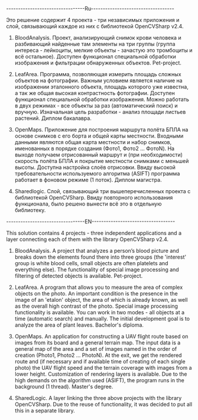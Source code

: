 ---------------------------------Ru-----------------------------------

Это решение содержит 4 проекта - три независимых приложения и слой, связывающий каждое из них с библиотекой OpenCVSharp v2.4.

1) BloodAnalysis. Проект, анализирующий снимок крови человека и разбивающий найденные там элементы на три группы (группа интереса - лейкоциты, мелкие объекты - зачастую это тромбоциты и всё остальное). Доступен функционал специальной обработки изображения и фильтрации обнаруженных объектов. Pet-project.

2) LeafArea. Программа, позволяющая измерить площадь сложных объектов на фотографии. Важным условием является наличие на изображении эталонного объекта, площадь которого уже известна, а так же общая высокая контрастность фотографии. Доступен функционал специальной обработки изображения. Можно работать в двух режимах - все объекты за раз (автоматический поиск) и вручную. Изначальная цель разработки - анализ площади листьев растений. Диплом бакалавра.

3) OpenMaps. Приложение для построения маршрута полёта БПЛА на основе снимков с его борта и общей карты местности. Входными данными являются общая карта местности и набор снимков, именованных в порядке создания (Фото1, Фото2 ... ФотоN). На выходе получаем отрисованный маршрут и (при необходимости) скорость полёта БПЛА и покрытие местности снимками с меньшей высоты. Доступна настройка слоёв отрисовки. Ввиду высокой требовательности используемого алгоритма (ASIFT) программа работает в фоновом режиме (1 поток). Диплом магистра.

4) Sharedlogic. Слой, связывающий три вышеперечисленных проекта с библиотекой OpenCVSharp. Ввиду повторного использования функционала, было решено вынести всё это в отдельную библиотеку.

---------------------------------EN-----------------------------------

This solution contains 4 projects - three independent applications and a layer connecting each of them with the library OpenCVSharp v2.4.

1) BloodAnalysis. A project that analyzes a person’s blood picture and breaks down the elements found there into three groups (the 'interest' group is white blood cells, small objects are often platelets and everything else). The functionality of special image processing and filtering of detected objects is available. Pet-project.

2) LeafArea. A program that allows you to measure the area of complex objects on the photo. An important condition is the presence in the image of an 'etalon' object, the area of which is already known, as well as the overall high contrast of the photo. Special image processing functionality is available. You can work in two modes - all objects at a time (automatic search) and manually. The initial development goal is to analyze the area of plant leaves. Bachelor's diploma.

3) OpenMaps. An application for constructing a UAV flight route based on images from its board and a general terrain map. The input data is a general map of the area and a set of images named in the order of creation (Photo1, Photo2 ... PhotoN). At the exit, we get the rendered route and (if necessary and if available time of creating of each single photo) the UAV flight speed and the terrain coverage with images from a lower height. Customization of rendering layers is available. Due to the high demands on the algorithm used (ASIFT), the program runs in the background (1 thread). Master's degree.

4) SharedLogic. A layer linking the three above projects with the library OpenCVSharp. Due to the reuse of functionality, it was decided to put all this in a separate library.
